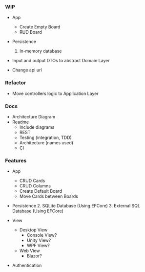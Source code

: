 ### WIP
- App
  - Create Empty Board
  - RUD Board
- Persistence
  1. In-memory database

- Input and output DTOs to abstract Domain Layer
- Change api url

### Refactor
- Move controllers logic to Application Layer

### Docs
- Architecture Diagram
- Readme
  - Include diagrams
  - REST
  - Testing (integration, TDD)
  - Architecture (names used)
  - CI

### Features
- App
  - CRUD Cards
  - CRUD Columns
  - Create Default Board
  - Move Cards between Boards

- Persistence
  2. SQLite Database (Using EFCore)
  3. External SQL Database (Using EFCore)

- View
  - Desktop View
    - Console View? 
    - Unity View? 
    - WPF View?
  - Web View
    - Blazor?

- Authentication
